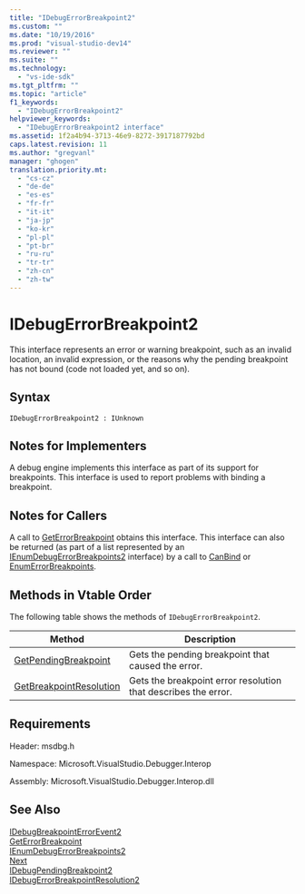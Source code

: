 ```yaml
---
title: "IDebugErrorBreakpoint2"
ms.custom: ""
ms.date: "10/19/2016"
ms.prod: "visual-studio-dev14"
ms.reviewer: ""
ms.suite: ""
ms.technology: 
  - "vs-ide-sdk"
ms.tgt_pltfrm: ""
ms.topic: "article"
f1_keywords: 
  - "IDebugErrorBreakpoint2"
helpviewer_keywords: 
  - "IDebugErrorBreakpoint2 interface"
ms.assetid: 1f2a4b94-3713-46e9-8272-3917187792bd
caps.latest.revision: 11
ms.author: "gregvanl"
manager: "ghogen"
translation.priority.mt: 
  - "cs-cz"
  - "de-de"
  - "es-es"
  - "fr-fr"
  - "it-it"
  - "ja-jp"
  - "ko-kr"
  - "pl-pl"
  - "pt-br"
  - "ru-ru"
  - "tr-tr"
  - "zh-cn"
  - "zh-tw"
---
```

# IDebugErrorBreakpoint2
This interface represents an error or warning breakpoint, such as an invalid location, an invalid expression, or the reasons why the pending breakpoint has not bound (code not loaded yet, and so on).  
  
## Syntax  
  
```  
IDebugErrorBreakpoint2 : IUnknown  
```  
  
## Notes for Implementers  
 A debug engine implements this interface as part of its support for breakpoints. This interface is used to report problems with binding a breakpoint.  
  
## Notes for Callers  
 A call to [GetErrorBreakpoint](../extensibility-debugger-reference/idebugbreakpointerrorevent2--geterrorbreakpoint.md) obtains this interface. This interface can also be returned (as part of a list represented by an [IEnumDebugErrorBreakpoints2](../extensibility-debugger-reference/ienumdebugerrorbreakpoints2.md) interface) by a call to [CanBind](../extensibility-debugger-reference/idebugpendingbreakpoint2--canbind.md) or [EnumErrorBreakpoints](../extensibility-debugger-reference/idebugpendingbreakpoint2--enumerrorbreakpoints.md).  
  
## Methods in Vtable Order  
 The following table shows the methods of `IDebugErrorBreakpoint2`.  
  
|Method|Description|  
|------------|-----------------|  
|[GetPendingBreakpoint](../extensibility-debugger-reference/idebugerrorbreakpoint2--getpendingbreakpoint.md)|Gets the pending breakpoint that caused the error.|  
|[GetBreakpointResolution](../extensibility-debugger-reference/idebugerrorbreakpoint2--getbreakpointresolution.md)|Gets the breakpoint error resolution that describes the error.|  
  
## Requirements  
 Header: msdbg.h  
  
 Namespace: Microsoft.VisualStudio.Debugger.Interop  
  
 Assembly: Microsoft.VisualStudio.Debugger.Interop.dll  
  
## See Also  
 [IDebugBreakpointErrorEvent2](../extensibility-debugger-reference/idebugbreakpointerrorevent2.md)   
 [GetErrorBreakpoint](../extensibility-debugger-reference/idebugbreakpointerrorevent2--geterrorbreakpoint.md)   
 [IEnumDebugErrorBreakpoints2](../extensibility-debugger-reference/ienumdebugerrorbreakpoints2.md)   
 [Next](../extensibility-debugger-reference/ienumdebugerrorbreakpoints2--next.md)   
 [IDebugPendingBreakpoint2](../extensibility-debugger-reference/idebugpendingbreakpoint2.md)   
 [IDebugErrorBreakpointResolution2](../extensibility-debugger-reference/idebugerrorbreakpointresolution2.md)